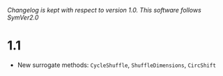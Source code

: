 *Changelog is kept with respect to version 1.0. This software follows SymVer2.0*

# 1.1
* New surrogate methods: `CycleShuffle`, `ShuffleDimensions`, `CircShift`
